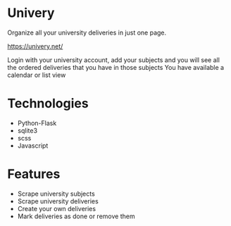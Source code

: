 # Univery

Organize all your university deliveries in just one page. 

https://univery.net/

Login with your university account, add your subjects and you will see all the ordered deliveries that you have in those subjects
You have available a calendar or list view

# Technologies
 - Python-Flask
 - sqlite3
 - scss
 - Javascript

# Features
 - Scrape university subjects
 - Scrape university deliveries
 - Create your own deliveries
 - Mark deliveries as done or remove them
